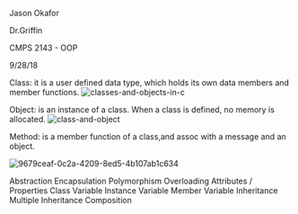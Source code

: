 Jason Okafor

Dr.Griffin

CMPS 2143 - OOP

9/28/18

Class: it is a user defined data type, which holds its own data members and member functions.
![classes-and-objects-in-c](https://user-images.githubusercontent.com/42749823/46172530-55b3c700-c269-11e8-9e85-5c5f19c78fde.png)



Object: is an instance of a class. When a class is defined, no memory is allocated.
![class-and-object](https://user-images.githubusercontent.com/42749823/46172939-81837c80-c26a-11e8-8883-e386c63db8bf.jpg)


Method: is a member function of a class,and assoc with a message and an object.

![9679ceaf-0c2a-4209-8ed5-4b107ab1c634](https://user-images.githubusercontent.com/42749823/46173670-9103c500-c26c-11e8-8b60-a91636b11160.png)


Abstraction
Encapsulation
Polymorphism
Overloading
Attributes / Properties
Class Variable
Instance Variable
Member Variable
Inheritance
Multiple Inheritance
Composition
